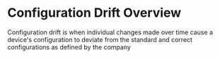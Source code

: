 # Configuration Drift Overview

Configuration drift is when individual changes made over time cause a device's configuration to deviate from the standard and correct configurations as defined by the company
